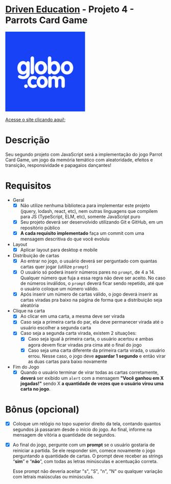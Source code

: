 # [Driven Education](https://www.driven.com.br/) - Projeto 4 - Parrots Card Game

<img src="https://github.com/Ranbut/projeto1-globo.com/blob/main/assets/globocom.png" alt="Parrots Card Game">

[Acesse o site clicando aqui!](https://ranbut.github.io/Projeto_04_parrotsCardGame/);

# Descrição

Seu segundo projeto com JavaScript será a implementação do jogo Parrot Card Game, um jogo da memória temático com aleatoridade, efeitos e transição, responsividade e papagaios dançantes!

# Requisitos

- Geral
    - [X]  Não utilize nenhuma biblioteca para implementar este projeto (jquery, lodash, react, etc), nem outras linguagens que compilem para JS (TypeScript, ELM, etc), somente JavaScript puro
    - [X]  Seu projeto deverá ser desenvolvido utilizando Git e GitHub, em um repositório público
    - [X]  **A cada requisito implementado** faça um commit com uma mensagem descritiva do que você evoluiu
- Layout
    - [X]  Aplicar layout para desktop e mobile
    
- Distribuição de cartas
    - [X]  Ao entrar no jogo, o usuário deverá ser perguntado com quantas cartas quer jogar (utilize `prompt`)
    - [X]  O usuário só poderá inserir números pares no `prompt`, de 4 a 14. Qualquer número que fuja a essa regra não deve ser aceito. No caso de números inválidos, o `prompt` deverá ficar sendo repetido, até que o usuário coloque um número válido.
    - [X]  Após inserir um número de cartas válido, o jogo deverá inserir as cartas viradas pra baixo na página de forma que a distribuição seja aleatória
               
- Clique na carta
    - [X]  Ao clicar em uma carta, a mesma deve ser virada
    - [X]  Caso seja a primeira carta do par, ela deve permanecer virada até o usuário escolher a segunda carta
    - [X]  Caso seja a segunda carta virada, existem 2 situações:
        - [X]  Caso seja igual à primeira carta, o usuário acertou e ambas agora devem ficar viradas pra cima até o final do jogo
        - [X]  Caso seja uma carta diferente da primeira carta virada, o usuário errou. Nesse caso, o jogo deve **aguardar 1 segundo** e então virar as duas cartas para baixo novamente
- Fim do Jogo
    - [X]  Quando o usuário terminar de virar todas as cartas corretamente, **deverá** ser exibido um `alert` com a mensagem **"Você ganhou em X jogadas!"** sendo X **a quantidade de vezes que o usuário virou uma carta no jogo**.
        
# Bônus (opcional)

- [X]  Coloque um relógio no topo superior direito da tela, contando quantos segundos já passaram desde o início do jogo. Ao final, informe na mensagem de vitória a quantidade de segundos.
- [X]  Ao final do jogo, pergunte com um **prompt** se o usuário gostaria de reiniciar a partida. Se ele responder sim, comece novamente o jogo perguntando a quantidade de cartas. O prompt deve receber as strings “**sim**” e “**não**”, com todas as letras minúsculas e acentuação correta.
    
    Esse prompt não deveria aceitar "s", "S", "n", "N" ou qualquer variação com letrais maiúsculas ou minúsculas.
